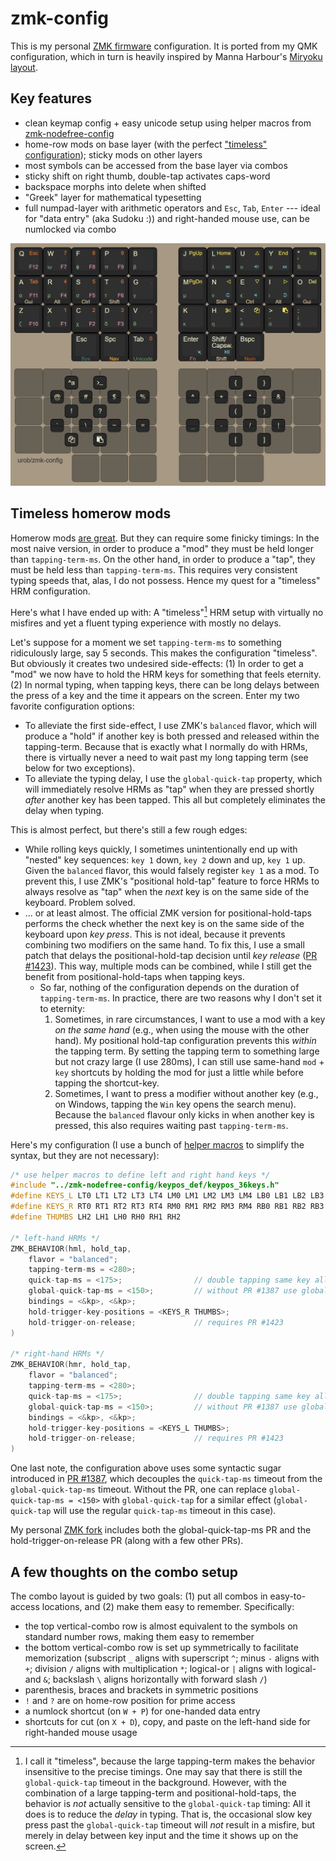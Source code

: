 # zmk-config

This is my personal [ZMK firmware](https://github.com/zmkfirmware/zmk/) configuration. 
It is ported from my QMK configuration, which in turn is heavily inspired by Manna Harbour's
[Miryoku layout](https://github.com/manna-harbour/miryoku).

## Key features

- clean keymap config + easy unicode setup using helper macros from
  [zmk-nodefree-config](https://github.com/urob/zmk-nodefree-config)
- home-row mods on base layer (with the perfect ["timeless" configuration](#timeless-homerow-mods));
  sticky mods on other layers
- most symbols can be accessed from the base layer via combos
- sticky shift on right thumb, double-tap activates caps-word
- backspace morphs into delete when shifted
- "Greek" layer for mathematical typesetting
- full numpad-layer with arithmetic operators and `Esc`, `Tab`, `Enter` --- ideal for
  "data entry" (aka Sudoku :)) and right-handed mouse use, can be numlocked via combo

![](img/keymap.png)

## Timeless homerow mods

Homerow mods [are great](https://precondition.github.io/home-row-mods). But they can
require some finicky timings: In the most naive version, in order to produce a "mod"
they must be held longer than `tapping-term-ms`. On the other hand, in order to produce
a "tap", they must be held less than `tapping-term-ms`. This requires very consistent
typing speeds that, alas, I do not possess. Hence my quest for a "timeless" HRM
configuration.

Here's what I have ended up with: A "timeless"[^1] HRM setup with virtually no misfires and
yet a fluent typing experience with mostly no delays.

Let's suppose for a moment we set `tapping-term-ms` to something ridiculously large, say
5 seconds. This makes the configuration "timeless". But obviously it creates two
undesired side-effects: (1) In order to get a "mod" we now have to hold the HRM keys for
something that feels eternity. (2) In normal typing, when tapping keys, there can be
long delays between the press of a key and the time it appears on the screen. Enter my
two favorite configuration options:
* To alleviate the first side-effect, I use ZMK's `balanced` flavor, which will produce
  a "hold" if another key is both pressed and released within the tapping-term. Because
  that is exactly what I normally do with HRMs, there is virtually never a need to wait
  past my long tapping term (see below for two exceptions).
* To alleviate the typing delay, I use the `global-quick-tap` property, which will
  immediately resolve HRMs as "tap" when they are pressed shortly *after* another key
  has been tapped. This all but completely eliminates the delay when typing. 

This is almost perfect, but there's still a few rough edges:

* While rolling keys quickly, I sometimes unintentionally end up with "nested" key
  sequences: `key 1` down, `key 2` down and up, `key 1` up. Given the `balanced` flavor,
  this would falsely register `key 1` as a mod. To prevent this, I use ZMK's "positional
  hold-tap" feature to force HRMs to always resolve as "tap" when the *next* key is on
  the same side of the keyboard. Problem solved.
* ... or at least almost. The official ZMK version for positional-hold-taps performs the
  check whether the next key is on the same side of the keyboard upon *key press*. This
  is not ideal, because it prevents combining two modifiers on the same hand. To fix
  this, I use a small patch that delays the positional-hold-tap decision until *key
  release* ([PR #1423](https://github.com/zmkfirmware/zmk/pull/1423)). This way, multiple
  mods can be combined, while I still get the benefit from positional-hold-taps when
  tapping keys.
  * So far, nothing of the configuration depends on the duration of `tapping-term-ms`. In
  practice, there are two reasons why I don't set it to eternity:
    1. Sometimes, in rare circumstances, I want to use a mod with a key *on
       the same hand* (e.g., when using the mouse with the other hand). My positional
       hold-tap configuration prevents this *within* the tapping term. By setting the
       tapping term to something large but not crazy large (I use 280ms), I can still
       use same-hand `mod` + `key` shortcuts by holding the mod for just a little while
       before tapping the shortcut-key.
    2. Sometimes, I want to press a modifier without another key (e.g., on Windows,
       tapping the `Win` key opens the search menu). Because the `balanced` flavour only
       kicks in when another key is pressed, this also requires waiting past
       `tapping-term-ms`.

Here's my configuration (I use a bunch of [helper
macros](https://github.com/urob/zmk-nodefree-config) to simplify the syntax, but they
are not necessary):

```C++
/* use helper macros to define left and right hand keys */
#include "../zmk-nodefree-config/keypos_def/keypos_36keys.h"                // keyposition helpers
#define KEYS_L LT0 LT1 LT2 LT3 LT4 LM0 LM1 LM2 LM3 LM4 LB0 LB1 LB2 LB3 LB4  // left-hand keys
#define KEYS_R RT0 RT1 RT2 RT3 RT4 RM0 RM1 RM2 RM3 RM4 RB0 RB1 RB2 RB3 RB4  // right-hand keys
#define THUMBS LH2 LH1 LH0 RH0 RH1 RH2                                      // thumb keys

/* left-hand HRMs */
ZMK_BEHAVIOR(hml, hold_tap,
    flavor = "balanced";
    tapping-term-ms = <280>;
    quick-tap-ms = <175>;                // double tapping same key allows for repeating
    global-quick-tap-ms = <150>;         // without PR #1387 use global-quick-tap instead
    bindings = <&kp>, <&kp>;
    hold-trigger-key-positions = <KEYS_R THUMBS>;
    hold-trigger-on-release;             // requires PR #1423
)

/* right-hand HRMs */
ZMK_BEHAVIOR(hmr, hold_tap,
    flavor = "balanced";
    tapping-term-ms = <280>;
    quick-tap-ms = <175>;                // double tapping same key allows for repeating
    global-quick-tap-ms = <150>;         // without PR #1387 use global-quick-tap instead
    bindings = <&kp>, <&kp>;
    hold-trigger-key-positions = <KEYS_L THUMBS>;
    hold-trigger-on-release;             // requires PR #1423
)
```
One last note, the configuration above uses some syntactic sugar introduced in [PR
#1387](https://github.com/zmkfirmware/zmk/pull/1387), which decouples the
`quick-tap-ms` timeout from the `global-quick-tap-ms` timeout. Without the PR, one
can replace `global-quick-tap-ms = <150>` with `global-quick-tap` for a
similar effect (`global-quick-tap` will use the regular `quick-tap-ms` timeout in this
case).

My personal [ZMK fork](https://github.com/urob/zmk) includes both the
global-quick-tap-ms PR and the hold-trigger-on-release PR (along with a few other PRs).


## A few thoughts on the combo setup

The combo layout is guided by two goals: (1) put all combos in easy-to-access locations,
and (2) make them easy to remember. Specifically:

- the top vertical-combo row is almost equivalent to the symbols on standard number rows,
  making them easy to remember
- the bottom vertical-combo row is set up symmetrically to facilitate memorization
  (subscript `_` aligns with superscript `^`; minus `-` aligns with `+`; division `/`
  aligns with multiplication `*`; logical-or `|` aligns with logical-and `&`; backslash
  `\` aligns horizontally with forward slash `/`)
- parenthesis, braces and brackets in symmetric positions
- `!` and `?` are on home-row position for prime access
- a numlock shortcut (on `W + P`) for one-handed data entry
- shortcuts for cut (on `X + D`), copy, and paste on the left-hand side for right-handed
  mouse usage

[^1]: I call it "timeless", because the large tapping-term makes the behavior
  insensitive to the precise timings. One may say that there is still the `global-quick-tap`
  timeout in the background. However, with the combination of a large tapping-term and
  positional-hold-taps, the behavior is *not* actually sensitive to the
  `global-quick-tap` timing: All it does is to reduce the *delay* in typing. That is, the
  occasional slow key press past the `global-quick-tap` timeout will *not* result in a
  misfire, but merely in delay between key input and the time it shows up on the screen.
